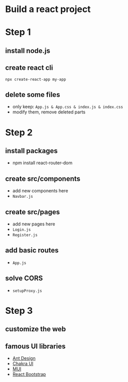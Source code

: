 # Build a react project

# Step 1

## install node.js

## create react cli

```
npx create-react-app my-app
```

## delete some files
* only keep: `App.js & App.css & index.js & index.css`
* modify them, remove deleted parts

# Step 2

## install packages
* npm install react-router-dom

## create src/components
* add new components here
* `Navbar.js`

## create src/pages
* add new pages here
* `Login.js`
* `Register.js`

## add basic routes
* `App.js`

## solve CORS
* `setupProxy.js`

# Step 3

## customize the web

## famous UI libraries
* [Ant Design](https://ant.design/components/overview/)
* [Chakra UI](https://chakra-ui.com/docs/components)
* [MUI](https://mui.com/material-ui/getting-started/overview/)
* [React Bootstrap](https://react-bootstrap.github.io/)
